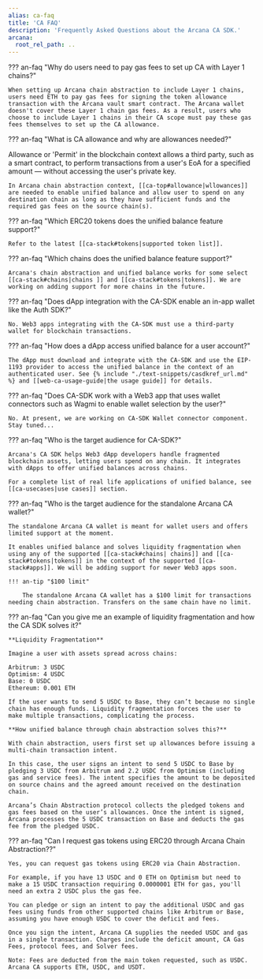 ```yaml
---
alias: ca-faq
title: 'CA FAQ'
description: 'Frequently Asked Questions about the Arcana CA SDK.'
arcana:
  root_rel_path: ..
---
```


??? an-faq "Why do users need to pay gas fees to set up CA with Layer 1 chains?"

    When setting up Arcana chain abstraction to include Layer 1 chains, users need ETH to pay gas fees for signing the token allowance transaction with the Arcana vault smart contract. The Arcana wallet doesn't cover these Layer 1 chain gas fees. As a result, users who choose to include Layer 1 chains in their CA scope must pay these gas fees themselves to set up the CA allowance.

??? an-faq "What is CA allowance and why are allowances needed?"

   Allowance or 'Permit' in the blockchain context allows a third party, such as a smart contract, to perform transactions from a user's EoA for a specified amount — without accessing the user's private key. 
   
    In Arcana chain abstraction context, [[ca-top#allowance|wllowances]] are needed to enable unified balance and allow user to spend on any destination chain as long as they have sufficient funds and the required gas fees on the source chain(s).

??? an-faq "Which ERC20 tokens does the unified balance feature support?"

    Refer to the latest [[ca-stack#tokens|supported token list]].

??? an-faq "Which chains does the unified balance feature support?"

    Arcana's chain abstraction and unified balance works for some select [[ca-stack#chains|chains ]] and [[ca-stack#tokens|tokens]]. We are working on adding support for more chains in the future.

??? an-faq "Does dApp integration with the CA-SDK enable an in-app wallet like the Auth SDK?"

    No. Web3 apps integrating with the CA-SDK must use a third-party wallet for blockchain transactions.

??? an-faq "How does a dApp access unified balance for a user account?"

    The dApp must download and integrate with the CA-SDK and use the EIP-1193 provider to access the unified balance in the context of an authenticated user. See {% include "./text-snippets/casdkref_url.md" %} and [[web-ca-usage-guide|the usage guide]] for details.

??? an-faq "Does CA-SDK work with a Web3 app that uses wallet connectors such as Wagmi to enable wallet selection by the user?"

    No. At present, we are working on CA-SDK Wallet connector component. Stay tuned...

??? an-faq "Who is the target audience for CA-SDK?"

    Arcana's CA SDK helps Web3 dApp developers handle fragmented blockchain assets, letting users spend on any chain. It integrates with dApps to offer unified balances across chains.
    
    For a complete list of real life applications of unified balance, see [[ca-usecases|use cases]] section.

??? an-faq "Who is the target audience for the standalone Arcana CA wallet?"

    The standalone Arcana CA wallet is meant for wallet users and offers limited support at the moment. 
    
    It enables unified balance and solves liquidity fragmentation when using any of the supported [[ca-stack#chains| chains]] and [[ca-stack#tokens|tokens]] in the context of the supported [[ca-stack#apps]]. We will be adding support for newer Web3 apps soon.

    !!! an-tip "$100 limit"

        The standalone Arcana CA wallet has a $100 limit for transactions needing chain abstraction. Transfers on the same chain have no limit.

??? an-faq "Can you give me an example of liquidity fragmentation and how the CA SDK solves it?"

    **Liquidity Fragmentation**

    Imagine a user with assets spread across chains:

    Arbitrum: 3 USDC
    Optimism: 4 USDC
    Base: 0 USDC
    Ethereum: 0.001 ETH

    If the user wants to send 5 USDC to Base, they can’t because no single chain has enough funds. Liquidity fragmentation forces the user to make multiple transactions, complicating the process.

    **How unified balance through chain abstraction solves this?**

    With chain abstraction, users first set up allowances before issuing a multi-chain transaction intent.

    In this case, the user signs an intent to send 5 USDC to Base by pledging 3 USDC from Arbitrum and 2.2 USDC from Optimism (including gas and service fees). The intent specifies the amount to be deposited on source chains and the agreed amount received on the destination chain.

    Arcana’s Chain Abstraction protocol collects the pledged tokens and gas fees based on the user’s allowances. Once the intent is signed, Arcana processes the 5 USDC transaction on Base and deducts the gas fee from the pledged USDC.

??? an-faq "Can I request gas tokens using ERC20 through Arcana Chain Abstraction??"

    Yes, you can request gas tokens using ERC20 via Chain Abstraction.

    For example, if you have 13 USDC and 0 ETH on Optimism but need to make a 15 USDC transaction requiring 0.0000001 ETH for gas, you'll need an extra 2 USDC plus the gas fee. 
    
    You can pledge or sign an intent to pay the additional USDC and gas fees using funds from other supported chains like Arbitrum or Base, assuming you have enough USDC to cover the deficit and fees.

    Once you sign the intent, Arcana CA supplies the needed USDC and gas in a single transaction. Charges include the deficit amount, CA Gas Fees, protocol fees, and Solver fees.

    Note: Fees are deducted from the main token requested, such as USDC. Arcana CA supports ETH, USDC, and USDT.
